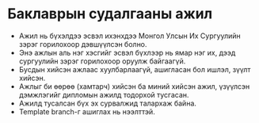 # Баклаврын судалгааны ажил
* Ажил нь бүхэлдээ эсвэл ихэнхдээ Монгол Улсын Их Сургуулийн зэрэг горилохоор дэвшүүлсэн болно.
* Энэ ажлын аль нэг хэсгийг эсвэл бүхлээр нь ямар нэг их, дээд сургуулийн зэрэг горилохоор оруулж байгаагүй.
* Бусдын хийсэн ажлаас хуулбарлаагүй, ашигласан бол ишлэл, зүүлт хийсэн.
* Ажлыг би өөрөө (хамтарч) хийсэн ба миний хийсэн ажил, үзүүлсэн дэмжлэгийг дипломын ажилд тодорхой тусгасан. 
* Ажилд тусалсан бүх эх сурвалжид талархаж байна.
* Template branch-г ашиглах нь нээлттэй.